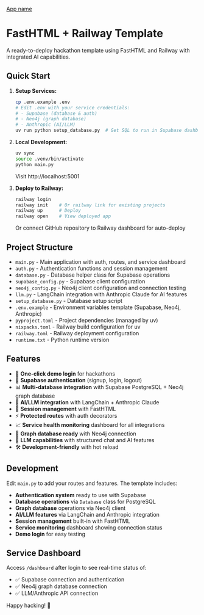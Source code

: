 [App name](https://fast-rail-production.up.railway.app/
)
# FastHTML + Railway Template

A ready-to-deploy hackathon template using FastHTML and Railway with integrated AI capabilities.

## Quick Start

1. **Setup Services:**
   ```bash
   cp .env.example .env
   # Edit .env with your service credentials:
   # - Supabase (database & auth)
   # - Neo4j (graph database)
   # - Anthropic (AI/LLM)
   uv run python setup_database.py  # Get SQL to run in Supabase dashboard
   ```

2. **Local Development:**
   ```bash
   uv sync
   source .venv/bin/activate
   python main.py
   ```
   Visit http://localhost:5001

3. **Deploy to Railway:**
   ```bash
   railway login
   railway init    # Or railway link for existing projects
   railway up      # Deploy
   railway open    # View deployed app
   ```
   Or connect GitHub repository to Railway dashboard for auto-deploy

## Project Structure

- `main.py` - Main application with auth, routes, and service dashboard
- `auth.py` - Authentication functions and session management
- `database.py` - Database helper class for Supabase operations
- `supabase_config.py` - Supabase client configuration
- `neo4j_config.py` - Neo4j client configuration and connection testing
- `llm.py` - LangChain integration with Anthropic Claude for AI features
- `setup_database.py` - Database setup script
- `.env.example` - Environment variables template (Supabase, Neo4j, Anthropic)
- `pyproject.toml` - Project dependencies (managed by uv)
- `nixpacks.toml` - Railway build configuration for uv
- `railway.toml` - Railway deployment configuration
- `runtime.txt` - Python runtime version

## Features

- 🚀 **One-click demo login** for hackathons
- 🔐 **Supabase authentication** (signup, login, logout)
- 📊 **Multi-database integration** with Supabase PostgreSQL + Neo4j graph database
- 🤖 **AI/LLM integration** with LangChain + Anthropic Claude
- 🎯 **Session management** with FastHTML
- ⚡ **Protected routes** with auth decorators
- 📈 **Service health monitoring** dashboard for all integrations
- 🔗 **Graph database ready** with Neo4j connection
- 🧠 **LLM capabilities** with structured chat and AI features
- 🛠️ **Development-friendly** with hot reload

## Development

Edit `main.py` to add your routes and features. The template includes:
- **Authentication system** ready to use with Supabase
- **Database operations** via `Database` class for PostgreSQL
- **Graph database** operations via Neo4j client
- **AI/LLM features** via LangChain and Anthropic integration
- **Session management** built-in with FastHTML
- **Service monitoring** dashboard showing connection status
- **Demo login** for easy testing

## Service Dashboard

Access `/dashboard` after login to see real-time status of:
- ✅ Supabase connection and authentication
- ✅ Neo4j graph database connection  
- ✅ LLM/Anthropic API connection

Happy hacking! 🚀